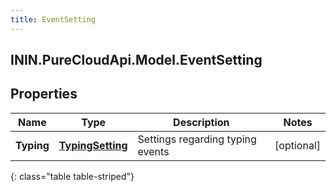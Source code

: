```yaml
---
title: EventSetting
---
```

## ININ.PureCloudApi.Model.EventSetting

## Properties

|Name | Type | Description | Notes|
|------------ | ------------- | ------------- | -------------|
| **Typing** | [**TypingSetting**](TypingSetting.html) | Settings regarding typing events | [optional] |
{: class="table table-striped"}



